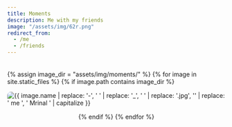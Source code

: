 ```yaml
---
title: Moments
description: Me with my friends 
image: "/assets/img/62r.png"
redirect_from:
  - /me
  - /friends
---
```

 
<div class="container-moments">
  {% assign image_dir = "assets/img/moments/" %}
  {% for image in site.static_files %}
    {% if image.path contains image_dir %}
      <div class="image-container">
        <img src="{{ site.baseurl }}{{ image.path }}" class="img-fluid" alt="{{ image.name | replace: '-', ' ' | replace: '_', ' ' | replace: '.jpg', '' | replace: ' me ', ' Mrinal ' | capitalize }}">
        <em>{{ image.name | replace: '-', ' ' | replace: '_', ' ' | replace: '.jpg', '' | replace: ' me ', ' Mrinal ' | capitalize_all }}</em>
      </div>
    {% endif %}
  {% endfor %}
</div>

 
<style>
.container-moments {
  display: flex;
  flex-direction: column;
  align-items: center;
  padding: 20px 0;
  gap: 15px;
}

.image-container {
  position: relative;
  width: 100%;
  max-width: 600px;
  overflow: hidden;
}

.container-moments img {
  display: block;
  max-width: 100%;
  height: auto;
  border-radius: 8px;
  object-fit: cover;
  transition: transform 0.3s ease;
}

.image-container em {
  position: absolute;
  bottom: 10px;
  left: 50%;
  transform: translateX(-50%);
  background-color: rgba(0, 0, 0, 0.7);
  color: #fff;
  padding: 5px 10px;
  border-radius: 5px;
  opacity: 0;
  transition: opacity 0.3s ease;
}

.image-container:hover em {
  opacity: 1;
}

.container-moments img:hover {
  transform: scale(1.05);
}

</style>